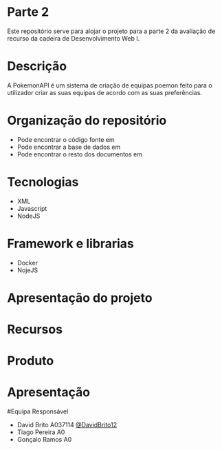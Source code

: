 # Parte 2
Este repositório serve para alojar o projeto para a parte 2 da avaliação de recurso da cadeira de Desenvolvimento Web I.

# Descrição
A PokemonAPI é um sistema de criação de equipas poemon feito para o utilizador criar as suas equipas de acordo com as suas preferências.

# Organização do repositório
* Pode encontrar o código fonte em
* Pode encontrar a base de dados em
* Pode encontrar o resto dos documentos em

# Tecnologias
* XML
* Javascript
* NodeJS

# Framework e librarias
* Docker
* NojeJS

# Apresentação do projeto

# Recursos

# Produto

# Apresentação

#Equipa Responsável
* David Brito A037114 [@DavidBrito12](https://https://github.com/DavidBrito12)
* Tiago Pereira A0
* Gonçalo Ramos A0

